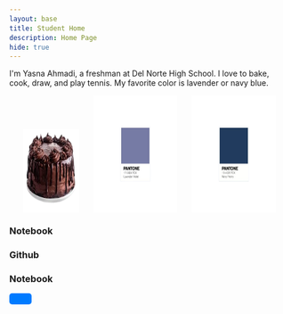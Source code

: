 ```yaml
---
layout: base
title: Student Home 
description: Home Page
hide: true
---
```


I'm Yasna Ahmadi, a freshman at Del Norte High School. I love to bake, cook, draw, and play tennis. My favorite color is lavender or navy blue. 

<div style="display: flex; justify-content: space-evenly; gap:1px;">
  <img src="images/image-removebg-preview.png" alt="alt text" style="width:20%; height:150px; margin-top: 60px;">
  <img src="images/lavender panton2.png" alt="alt text" style="width:30%; height:auto;">
  <img src="images/navy blue pantone.png" alt="alt text" style="width:30%; height:auto;">
</div>

<h3>Notebook</h3>
<!-- Link to the favorite movie -->
<a href="https://github.com/yasna459/yascoolblog/blob/main/_notebooks/Foundation/B-tools_and_equipment/2023-08-22-devops_tools-verify.ipynb" style="text-decoration: none;">
</a>

<h3>Github</h3>
<!-- Link to the favorite movie -->
<a href="https://github.com/yasna459/yascoolblog" style="text-decoration: none;">
</a>

<h3>Notebook</h3>
<a href="_notebooks/Foundation/B-tools_and_equipment/2023-08-22-devops_tools-verify.ipynb" 
   download
   style="
     display: inline-block;
     padding: 10px 20px;
     font-size: 16px;
     color: white;
     background-color: #007BFF;
     border: none;
     border-radius: 5px;
     text-decoration: none;
     text-align: center;
     cursor: pointer;">
</a>


